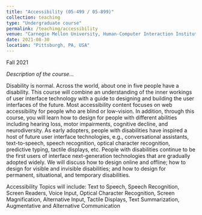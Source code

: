 ```yaml
---
title: "Accessibility (05-499 / 05-899)"
collection: teaching
type: "Undergraduate course"
permalink: /teaching/accessibility
venue: "Carnegie Mellon University, Human-Computer Interaction Institute"
date: 2021-08-30
location: "Pittsburgh, PA, USA"
---
```


Fall 2021

_Description of the course..._

Disability is normal. Across the world, about one in five people have a disability. This course will combine an understanding of the inner workings of user interface technology with a guide to designing and building the user interfaces of the future. Most accessibility content focuses on web accessibility for people who are blind or low-vision. In addition, through this course, you will learn how to design for people with different abilities including hearing loss, motor impairments, cognitive decline, and neurodiversity. As early adopters, people with disabilities have inspired a host of future user interface technologies, e.g., conversational assistants, text-to-speech, speech recognition, optical character recognition, predictive typing, tactile displays, etc. People with disabilities continue to be the first users of interface next-generation technologies that are gradually adopted widely. We will discuss how to design online and offline; how to design for visible and invisible disabilities; and how to design for permanent, situational, and temporary disabilities. 

Accessibility Topics will include: Text to Speech, Speech Recognition, Screen Readers, Voice Input, Optical Character Recognition, Screen Magnification, Alternative Input, Tactile Displays, Text Summarization, Augmentative and Alternative Communication